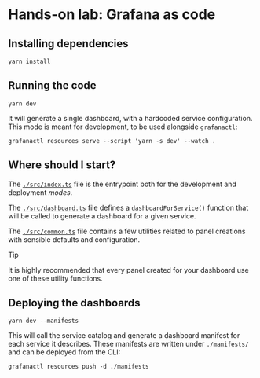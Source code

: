 # Hands-on lab: Grafana as code

## Installing dependencies

```shell
yarn install
```

## Running the code

```shell
yarn dev
```

It will generate a single dashboard, with a hardcoded service configuration.
This mode is meant for development, to be used alongside `grafanactl`:

```shell
grafanactl resources serve --script 'yarn -s dev' --watch .
```

## Where should I start?

The [`./src/index.ts`](./src/index.ts) file is the entrypoint both for the development and
deployment *modes*.

The [`./src/dashboard.ts`](./src/dashboard.ts) file defines a `dashboardForService()`
function that will be called to generate a dashboard for a given service.

The [`./src/common.ts`](./src/common.ts) file contains a few utilities related
to panel creations with sensible defaults and configuration.

> [!TIP]
> It is highly recommended that every panel created for your dashboard use one
> of these utility functions.

## Deploying the dashboards

```shell
yarn dev --manifests
```

This will call the service catalog and generate a dashboard manifest for each
service it describes.
These manifests are written under `./manifests/` and can be deployed from the CLI:

```shell
grafanactl resources push -d ./manifests
```